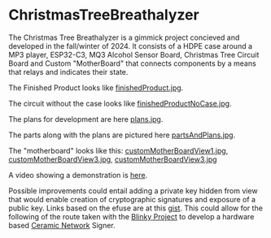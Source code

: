 # ChristmasTreeBreathalyzer
The Christmas Tree Breathalyzer is a gimmick project concieved and developed in the fall/winter of 2024. It consists of a HDPE case around a MP3 player, ESP32-C3, MQ3 Alcohol Sensor Board, Christmas Tree Circuit Board and Custom "MotherBoard" that connects components by a means that relays and indicates their state.

The Finished Product looks like [finishedProduct.jpg](/photos/finishedProduct.jpg). 

The circuit without the case looks like [finishedProductNoCase.jpg](/photos/finishedProductNoCase.jpg). 

The plans for development are here [plans.jpg](/photos/plans.jpg).

The parts along with the plans are pictured here [partsAndPlans.jpg](/photos/partsAndPlans.jpg).

The "motherboard" looks like this:  [customMotherBoardView1.jpg](photos/customMotherBoardView1.jpg), [customMotherBoardView3.jpg](photos/customMotherBoardView3.jpg), [customMotherBoardView3.jpg](photos/customMotherBoardView3.jpg)

A video showing a demonstration is [here](https://youtube.com/shorts/qaSmQxihDBw?feature=share).

Possible improvements could entail adding a private key hidden from view that would enable creation of cryptographic signatures and exposure of a public key. Links based on the efuse are at this [gist](https://gist.github.com/bshambaugh/b89d0d5e122b038896bcdb59fd6fbb13). This could allow for the following of the route taken with the [Blinky Project](https://github.com/bshambaugh/BlinkyProject) to develop a hardware based [Ceramic Network](https://ceramic.network/) Signer. 

